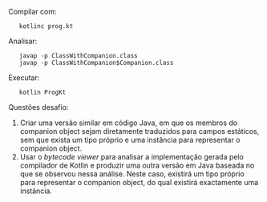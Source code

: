 Compilar com:
```
   kotlinc prog.kt
```

Analisar:
```
   javap -p ClassWithCompanion.class
   javap -p ClassWithCompanion$Companion.class
```

Executar:
```
   kotlin ProgKt
```

Questões desafio:
1. Criar uma versão similar em código Java, em que os membros
   do companion object sejam diretamente traduzidos para campos
	 estáticos, sem que exista um tipo próprio e uma instância 
	 para representar o companion object.
2. Usar o _bytecode viewer_ para analisar a implementação gerada
   pelo compilador de Kotlin e produzir uma outra versão em Java
	 baseada no que se observou nessa análise. Neste caso, existirá
	 um tipo próprio para representar o companion object, do qual
	 existirá exactamente uma instância.

